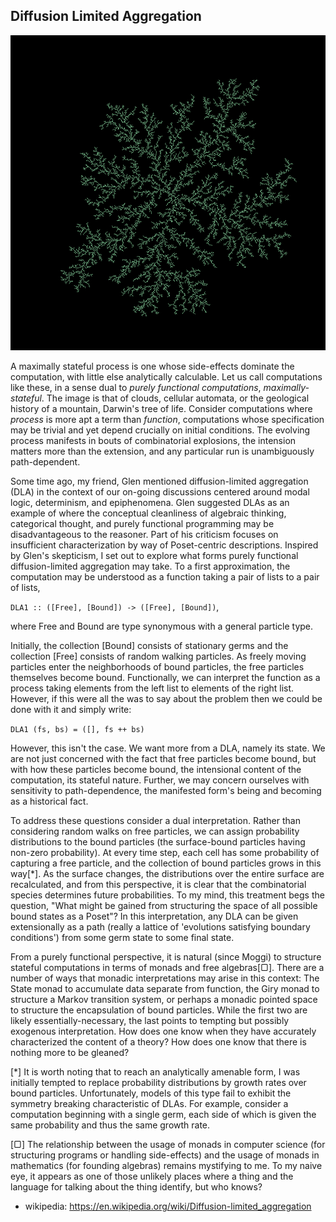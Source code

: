 ## Diffusion Limited Aggregation ##

![alt text](images/diffusionLimitedAggregate.png "diffusion limited aggregate")

A maximally stateful process is one whose side-effects dominate the computation,
with little else analytically calculable. Let us call computations like these,
in a sense dual to *purely functional computations*, *maximally-stateful*.
The image is that of clouds, cellular automata, or the geological history of a
mountain, Darwin's tree of life. Consider computations where *process* is more
apt a term than *function*, computations whose specification may be trivial and
yet depend crucially on initial conditions. The evolving process manifests in bouts
of combinatorial explosions, the intension matters more than the extension, and
any particular run is unambiguously path-dependent.

Some time ago, my friend, Glen mentioned diffusion-limited aggregation
(DLA) in the context of our on-going discussions centered around modal
logic, determinism, and epiphenomena. Glen suggested DLAs as an example
of where the conceptual cleanliness of algebraic thinking, categorical
thought, and purely functional programming may be disadvantageous to the
reasoner. Part of his criticism focuses on insufficient characterization
by way of Poset-centric descriptions. Inspired by Glen's skepticism, I
set out to explore what forms purely functional diffusion-limited
aggregation may take. To a first approximation, the computation may
be understood as a function taking a pair of lists to a pair of lists,

`DLA1 :: ([Free], [Bound]) -> ([Free], [Bound])`,

where Free and Bound are type synonymous with a general particle type.

Initially, the collection [Bound] consists of stationary germs and the
collection [Free] consists of random walking particles. As freely moving
particles enter the neighborhoods of bound particles, the free particles
themselves become bound. Functionally, we can interpret the function as a
process taking elements from the left list to elements of the right list.
However, if this were all the was to say about the problem then we could
be done with it and simply write:


`DLA1 (fs, bs) = ([], fs ++ bs)`


However, this isn't the case. We want more from a DLA, namely its state.
We are not just concerned with the fact that free particles become bound,
but with how these particles become bound, the intensional content of the
computation, its stateful nature. Further, we may concern ourselves with
sensitivity to path-dependence, the manifested form's being and becoming
as a historical fact.


To address these questions consider a dual interpretation. Rather than
considering random walks on free particles, we can assign probability
distributions to the bound particles (the surface-bound particles having
non-zero probability). At every time step, each cell has some probability
of capturing a free particle, and the collection of bound particles
grows in this way[*]. As the surface changes, the distributions over the
entire surface are recalculated, and from this perspective, it is clear
that the combinatorial species determines future probabilities. To my
mind, this treatment begs the question, "What might be gained from
structuring the space of all possible bound states as a Poset"? In this
interpretation, any DLA can be given extensionally as a path (really a
lattice of 'evolutions satisfying boundary conditions') from some germ
state to some final state.


From a purely functional perspective, it is natural (since Moggi) to
structure stateful computations in terms of monads and free algebras[▢].
There are a number of ways that monadic interpretations may arise in
this context: The State monad to accumulate data separate from function,
the Giry monad to structure a Markov transition system, or perhaps a
monadic pointed space to structure the encapsulation of bound particles.
While the first two are likely essentially-necessary, the last points to
tempting but possibly exogenous interpretation. How does one know when
they have accurately characterized the content of a theory? How does one
know that there is nothing more to be gleaned?

[*] It is worth noting that to reach an analytically amenable form, I
was initially tempted to replace probability distributions by growth
rates over bound particles. Unfortunately, models of this type fail to
exhibit the symmetry breaking characteristic of DLAs. For example,
consider a computation beginning with a single germ, each side of which
is given the same probability and thus the same growth rate.


[▢] The relationship between the usage of monads in computer science
(for structuring programs or handling side-effects) and the usage of
monads in mathematics (for founding algebras) remains mystifying to me.
To my naive eye, it appears as one of those unlikely places where a thing
and the language for talking about the thing identify, but who knows?


- wikipedia: https://en.wikipedia.org/wiki/Diffusion-limited_aggregation
